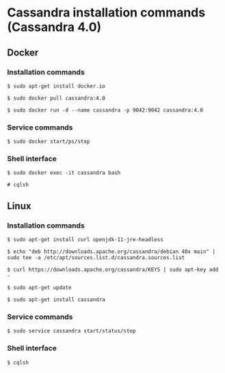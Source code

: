# Cassandra installation commands (Cassandra 4.0)

## Docker

### Installation commands
```
$ sudo apt-get install docker.io

$ sudo docker pull cassandra:4.0

$ sudo docker run -d --name cassandra -p 9042:9042 cassandra:4.0
```

### Service commands
```
$ sudo docker start/ps/stop
```

### Shell interface
```
$ sudo docker exec -it cassandra bash

# cqlsh
```

## Linux

### Installation commands
```
$ sudo apt-get install curl openjdk-11-jre-headless

$ echo "deb http://downloads.apache.org/cassandra/debian 40x main" | sudo tee -a /etc/apt/sources.list.d/cassandra.sources.list

$ curl https://downloads.apache.org/cassandra/KEYS | sudo apt-key add -

$ sudo apt-get update

$ sudo apt-get install cassandra
```

### Service commands
```
$ sudo service cassandra start/status/stop
```

### Shell interface
```
$ cqlsh
```